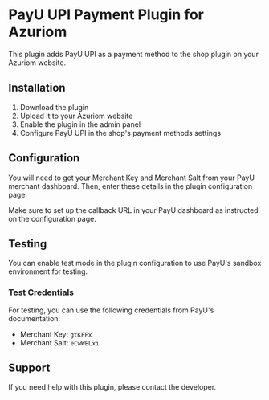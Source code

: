 # PayU UPI Payment Plugin for Azuriom

This plugin adds PayU UPI as a payment method to the shop plugin on your Azuriom website.

## Installation

1. Download the plugin
2. Upload it to your Azuriom website
3. Enable the plugin in the admin panel
4. Configure PayU UPI in the shop's payment methods settings

## Configuration

You will need to get your Merchant Key and Merchant Salt from your PayU merchant dashboard. Then, enter these details in the plugin configuration page.

Make sure to set up the callback URL in your PayU dashboard as instructed on the configuration page.

## Testing

You can enable test mode in the plugin configuration to use PayU's sandbox environment for testing.

### Test Credentials

For testing, you can use the following credentials from PayU's documentation:
- Merchant Key: `gtKFFx`
- Merchant Salt: `eCwWELxi`

## Support

If you need help with this plugin, please contact the developer.
